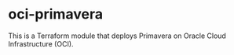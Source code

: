 # oci-primavera
This is a Terraform module that deploys Primavera on Oracle Cloud Infrastructure (OCI).

